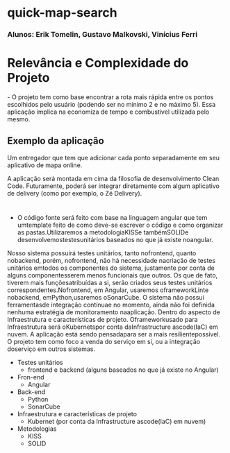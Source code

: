 # quick-map-search

### Alunos: Erik Tomelin, Gustavo Malkovski, Vinícius Ferri

<h1>Relevância e Complexidade do Projeto</h1>
- O projeto tem como base encontrar a rota mais rápida entre os pontos escolhidos pelo usuário (podendo ser no mínimo 2 e no máximo 5). Essa aplicação implica na economiza de tempo e combustível utilizada pelo mesmo.
  
  <h2>Exemplo da aplicação</h2>
  Um entregador que tem que adicionar cada ponto separadamente em seu aplicativo de mapa online.

  A aplicação será montada em cima da filosofia de desenvolvimento Clean Code. Futuramente, poderá ser integrar diretamente com algum aplicativo de delivery (como por exemplo, o Zé Delivery).

#

- O código fonte será feito com base na linguagem angular que tem umtemplate feito de como deve-se escrever o código e como organizar as pastas.Utilizaremos a metodologiaKISSe tambémSOLIDe desenvolvemostestesunitários baseados no que já existe noangular.

Nosso sistema possuirá testes unitários, tanto nofrontend, quanto nobackend, porém, nofrontend, não há necessidade nacriação de testes unitários emtodos os componentes do sistema, justamente por conta de alguns componentesserem menos funcionais que outros. Os que de fato, tiverem mais funçõesatribuídas a si, serão criados seus testes unitários correspondentes.Nofrontend, em Angular, usaremos oframeworkLinte nobackend, emPython,usaremos oSonarCube. O sistema não possui ferramentasde integração contínuae no momento, ainda não foi definida nenhuma estratégia de monitoramento naaplicação. Dentro do aspecto de Infraestrutura e características de projeto. Oframeworkusado para Infraestrutura será oKubernetspor conta daInfrastructure ascode(IaC) em nuvem. A aplicação está sendo pensadapara ser a mais resilientepossível. O projeto tem como foco a venda do serviço em si, ou a integração doserviço em outros sistemas.

- Testes unitários
  - frontend e backend (alguns baseados no que já existe no Angular)
- Fron-end
  - Angular
- Back-end
  - Python
  - SonarCube
- Infraestrutura e características de projeto
  - Kubernet (por conta da Infrastructure ascode(IaC) em nuvem)
- Metodologias 
  - KISS
  - SOLID 
